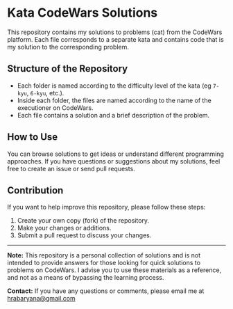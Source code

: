 # Kata CodeWars Solutions

This repository contains my solutions to problems (cat) from the CodeWars platform. Each file corresponds to a separate kata and contains code that is my solution to the corresponding problem.

## Structure of the Repository

- Each folder is named according to the difficulty level of the kata (eg `7-kyu`, `6-kyu`, etc.).
- Inside each folder, the files are named according to the name of the executioner on CodeWars.
- Each file contains a solution and a brief description of the problem.

## How to Use

You can browse solutions to get ideas or understand different programming approaches. If you have questions or suggestions about my solutions, feel free to create an issue or send pull requests.

## Contribution

If you want to help improve this repository, please follow these steps:
1. Create your own copy (fork) of the repository.
2. Make your changes or additions.
3. Submit a pull request to discuss your changes.

---

**Note:** This repository is a personal collection of solutions and is not intended to provide answers for those looking for quick solutions to problems on CodeWars. I advise you to use these materials as a reference, and not as a means of bypassing the learning process.

**Contact:** If you have any questions or comments, please email me at hrabaryana@gmail.com
